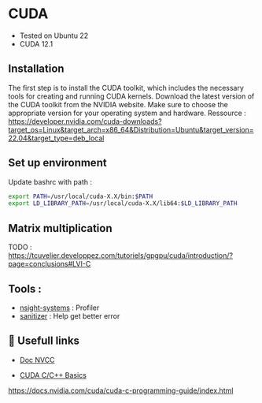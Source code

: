 # CUDA

- Tested on Ubuntu 22
- CUDA 12.1

## Installation

The first step is to install the CUDA toolkit, which includes the necessary tools for creating and running CUDA kernels.
Download the latest version of the CUDA toolkit from the NVIDIA website.
Make sure to choose the appropriate version for your operating system and hardware.
Ressource : https://developer.nvidia.com/cuda-downloads?target_os=Linux&target_arch=x86_64&Distribution=Ubuntu&target_version=22.04&target_type=deb_local

## Set up environment

Update bashrc with path : 

```bash
export PATH=/usr/local/cuda-X.X/bin:$PATH
export LD_LIBRARY_PATH=/usr/local/cuda-X.X/lib64:$LD_LIBRARY_PATH
```

## Matrix multiplication
TODO : https://tcuvelier.developpez.com/tutoriels/gpgpu/cuda/introduction/?page=conclusions#LVI-C

## Tools : 

- [nsight-systems](https://developer.nvidia.com/nsight-systems) : Profiler
- [sanitizer](https://docs.nvidia.com/cuda/compute-sanitizer/index.html) : Help get better error

## :bookmark_tabs: Usefull links 

- [Doc NVCC](https://docs.nvidia.com/cuda/cuda-compiler-driver-nvcc/index.html)

- [CUDA C/C++ Basics](https://www.nvidia.com/docs/IO/116711/sc11-cuda-c-basics.pdf)

https://docs.nvidia.com/cuda/cuda-c-programming-guide/index.html